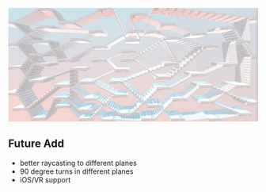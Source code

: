 ![infiniteStair](https://raw.githubusercontent.com/kstolzenberg/infinite_stair/master/Screen%20Shot%202015-07-23%20at%204.20.46%20PM.png)

## Future Add
* better raycasting to different planes
* 90 degree turns in different planes
* iOS/VR support
